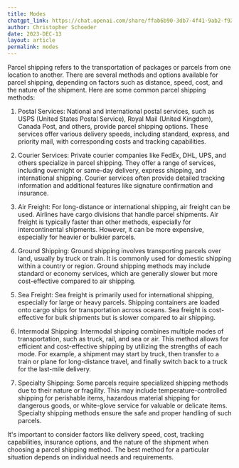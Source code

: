 ```yaml
---
title: Modes
chatgpt_link: https://chat.openai.com/share/ffab6b90-3db7-4f41-9ab2-f92c0b36a283
author: Christopher Schoeder
date: 2023-DEC-13
layout: article
permalink: modes
---
```


Parcel shipping refers to the transportation of packages or parcels from one location to another. There are several methods and options available for parcel shipping, depending on factors such as distance, speed, cost, and the nature of the shipment. Here are some common parcel shipping methods:

1. Postal Services: National and international postal services, such as USPS (United States Postal Service), Royal Mail (United Kingdom), Canada Post, and others, provide parcel shipping options. These services offer various delivery speeds, including standard, express, and priority mail, with corresponding costs and tracking capabilities.

2. Courier Services: Private courier companies like FedEx, DHL, UPS, and others specialize in parcel shipping. They offer a range of services, including overnight or same-day delivery, express shipping, and international shipping. Courier services often provide detailed tracking information and additional features like signature confirmation and insurance.

3. Air Freight: For long-distance or international shipping, air freight can be used. Airlines have cargo divisions that handle parcel shipments. Air freight is typically faster than other methods, especially for intercontinental shipments. However, it can be more expensive, especially for heavier or bulkier parcels.

4. Ground Shipping: Ground shipping involves transporting parcels over land, usually by truck or train. It is commonly used for domestic shipping within a country or region. Ground shipping methods may include standard or economy services, which are generally slower but more cost-effective compared to air shipping.

5. Sea Freight: Sea freight is primarily used for international shipping, especially for large or heavy parcels. Shipping containers are loaded onto cargo ships for transportation across oceans. Sea freight is cost-effective for bulk shipments but is slower compared to air shipping.

6. Intermodal Shipping: Intermodal shipping combines multiple modes of transportation, such as truck, rail, and sea or air. This method allows for efficient and cost-effective shipping by utilizing the strengths of each mode. For example, a shipment may start by truck, then transfer to a train or plane for long-distance travel, and finally switch back to a truck for the last-mile delivery.

7. Specialty Shipping: Some parcels require specialized shipping methods due to their nature or fragility. This may include temperature-controlled shipping for perishable items, hazardous material shipping for dangerous goods, or white-glove service for valuable or delicate items. Specialty shipping methods ensure the safe and proper handling of such parcels.

It's important to consider factors like delivery speed, cost, tracking capabilities, insurance options, and the nature of the shipment when choosing a parcel shipping method. The best method for a particular situation depends on individual needs and requirements.
